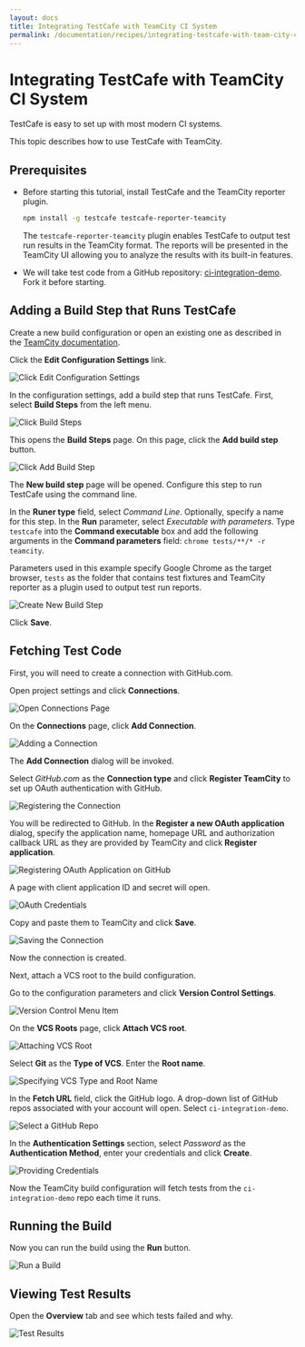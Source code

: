 ```yaml
---
layout: docs
title: Integrating TestCafe with TeamCity CI System
permalink: /documentation/recipes/integrating-testcafe-with-team-city-ci-system.html
---
```

# Integrating TestCafe with TeamCity CI System

TestCafe is easy to set up with most modern CI systems.

This topic describes how to use TestCafe with TeamCity.

## Prerequisites

* Before starting this tutorial, install TestCafe and the TeamCity reporter plugin.

    ```sh
    npm install -g testcafe testcafe-reporter-teamcity
    ```

    The `testcafe-reporter-teamcity` plugin enables TestCafe to output test run results in the TeamCity format. The reports will be presented in the TeamCity UI allowing you to analyze the results with its built-in features.

* We will take test code from a GitHub repository: [ci-integration-demo](https://github.com/VasilyStrelyaev/ci-integration-demo). Fork it before starting.

## Adding a Build Step that Runs TestCafe

Create a new build configuration or open an existing one as described in the [TeamCity documentation](https://confluence.jetbrains.com/display/TCD10/Creating+and+Editing+Build+Configurations).

Click the **Edit Configuration Settings** link.

![Click Edit Configuration Settings](../../images/teamcity/edit-configuration.png)

In the configuration settings, add a build step that runs TestCafe. First, select **Build Steps** from the left menu.

![Click Build Steps](../../images/teamcity/configure-build-steps.png)

This opens the **Build Steps** page. On this page, click the **Add build step** button.

![Click Add Build Step](../../images/teamcity/add-build-step.png)

The **New build step** page will be opened. Configure this step to run TestCafe using the command line.

In the **Runer type** field, select *Command Line*. Optionally, specify a name for this step. In the **Run** parameter, select *Executable with parameters*. Type `testcafe` into the **Command executable** box and add the following arguments in the **Command parameters** field: `chrome tests/**/* -r teamcity`.

Parameters used in this example specify Google Chrome as the target browser, `tests` as the folder that contains test fixtures and TeamCity reporter as a plugin used to output test run reports.

![Create New Build Step](../../images/teamcity/create-new-build-step.png)

Click **Save**.

## Fetching Test Code

First, you will need to create a connection with GitHub.com.

Open project settings and click **Connections**.

![Open Connections Page](../../images/teamcity/configure-connections.png)

On the **Connections** page, click **Add Connection**.

![Adding a Connection](../../images/teamcity/add-connection.png)

The **Add Connection** dialog will be invoked.

Select *GitHub.com* as the **Connection type** and click **Register TeamCity** to set up OAuth authentication with GitHub.

![Registering the Connection](../../images/teamcity/add-connection-register.png)

You will be redirected to GitHub. In the **Register a new OAuth application** dialog, specify the application name, homepage URL and authorization callback URL as they are provided by TeamCity and click **Register application**.

![Registering OAuth Application on GitHub](../../images/teamcity/add-connection-register-github.png)

A page with client application ID and secret will open.

![OAuth Credentials](../../images/teamcity/add-connection-register-credentials.png)

Copy and paste them to TeamCity and click **Save**.

![Saving the Connection](../../images/teamcity/add-connection-finish-register.png)

Now the connection is created.

Next, attach a VCS root to the build configuration.

Go to the configuration parameters and click **Version Control Settings**.

![Version Control Menu Item](../../images/teamcity/configuration-vcs.png)

On the **VCS Roots** page, click **Attach VCS root**.

![Attaching VCS Root](../../images/teamcity/attach-vcs-root.png)

Select **Git** as the **Type of VCS**. Enter the **Root name**.

![Specifying VCS Type and Root Name](../../images/teamcity/attach-vcs-root-p2.png)

In the **Fetch URL** field, click the GitHub logo. A drop-down list of GitHub repos associated with your account will open. Select `ci-integration-demo`.

![Select a GitHub Repo](../../images/teamcity/attach-vcs-root-repo.png)

In the **Authentication Settings** section, select *Password* as the **Authentication Method**, enter your credentials and click **Create**.

![Providing Credentials](../../images/teamcity/attach-vcs-root-p3.png)

Now the TeamCity build configuration will fetch tests from the `ci-integration-demo` repo each time it runs.

## Running the Build

Now you can run the build using the **Run** button.

![Run a Build](../../images/teamcity/run-build.png)

## Viewing Test Results

Open the **Overview** tab and see which tests failed and why.

![Test Results](../../images/teamcity/test-results.png)
